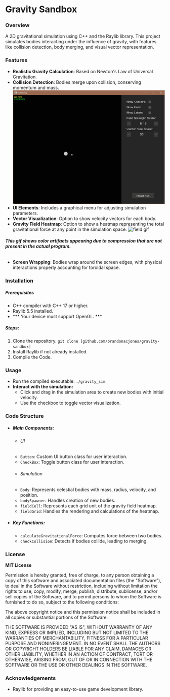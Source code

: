 # Gravity Sandbox

### Overview
A 2D gravitational simulation using C++ and the Raylib library. This project simulates bodies interacting under the influence of gravity, with features like collision detection, body merging, and visual vector representation.

### Features
* **Realistic Gravity Calculation**: Based on Newton's Law of Universal Gravitation.
* **Collision Detection**: Bodies merge upon collision, conserving momentum and mass.
 ![collision gif](basic.gif)
* **UI Elements**: Includes a graphical menu for adjusting simulation parameters.
* **Vector Visualization**: Option to show velocity vectors for each body.
* **Gravity Field Heatmap**: Option to show a heatmap representing the total gravitational force at any point in the simulation space.
 ![field gif](heat.gif)
###### ***This gif shows color artifacts appearing due to compression that are not present in the actual program.***
* **Screen Wrapping**: Bodies wrap around the screen edges, with physical interactions properly accounting for toroidal space.

### Installation
##### Prerequisites
* C++ compiler with C++ 17 or higher.
* Raylib 5.5 installed.
* *** Your device must support OpenGL. ***

##### Steps: 

1. Clone the repository.
```git clone [github.com/brandonacjones/gravity-sandbox]```
2. Install Raylib if not already installed.
3. Compile the Code.

### Usage
* Run the compiled executable:
``` ./gravity_sim ```
* **Interact with the simulation:**
     * Click and drag in the simulation area to create new bodies with initial velocity.
     * Use the checkbox to toggle vector visualization.

### Code Structure
* ##### **Main Components:**
     * ###### UI
     * `Button`: Custom UI button class for user interaction.
     * `CheckBox`: Toggle button class for user interaction.
     * ###### Simulation
     * `Body`: Represents celestial bodies with mass, radius, velocity, and position.
     * `bodySpawner`: Handles creation of new bodies.
     * `fieldCell`: Represents each grid unit of the gravity field heatmap.
     * `fieldGrid`: Handles the rendering and calculations of the heatmap.
* ##### **Key Functions:**
     * `calculateGravitationalForce`: Computes force between two bodies.
     * `checkCollision`: Detects if bodies collide, leading to merging.

### License
**MIT License**

Permission is hereby granted, free of charge, to any person obtaining a copy of this software and associated documentation files (the "Software"), to deal in the Software without restriction, including without limitation the rights to use, copy, modify, merge, publish, distribute, sublicense, and/or sell copies of the Software, and to permit persons to whom the Software is furnished to do so, subject to the following conditions:

The above copyright notice and this permission notice shall be included in all copies or substantial portions of the Software.

THE SOFTWARE IS PROVIDED "AS IS", WITHOUT WARRANTY OF ANY KIND, EXPRESS OR IMPLIED, INCLUDING BUT NOT LIMITED TO THE WARRANTIES OF MERCHANTABILITY, FITNESS FOR A PARTICULAR PURPOSE AND NONINFRINGEMENT. IN NO EVENT SHALL THE AUTHORS OR COPYRIGHT HOLDERS BE LIABLE FOR ANY CLAIM, DAMAGES OR OTHER LIABILITY, WHETHER IN AN ACTION OF CONTRACT, TORT OR OTHERWISE, ARISING FROM, OUT OF OR IN CONNECTION WITH THE SOFTWARE OR THE USE OR OTHER DEALINGS IN THE SOFTWARE.

### Acknowledgements
* Raylib for providing an easy-to-use game development library.
